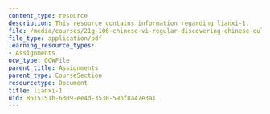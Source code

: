 ```yaml
---
content_type: resource
description: This resource contains information regarding lianxi-1.
file: /media/courses/21g-106-chinese-vi-regular-discovering-chinese-cultures-and-societies-spring-2003/8615151b6309ee4d353059bf8a47e3a1_MIT21G_106S03_lianxi1.pdf
file_type: application/pdf
learning_resource_types:
- Assignments
ocw_type: OCWFile
parent_title: Assignments
parent_type: CourseSection
resourcetype: Document
title: lianxi-1
uid: 8615151b-6309-ee4d-3530-59bf8a47e3a1
---
```

